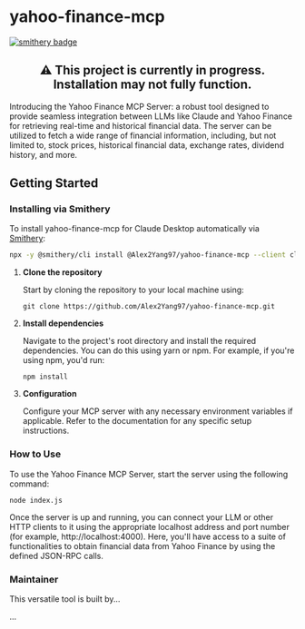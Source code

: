 # yahoo-finance-mcp

[![smithery badge](https://smithery.ai/badge/@Alex2Yang97/yahoo-finance-mcp)](https://smithery.ai/server/@Alex2Yang97/yahoo-finance-mcp)

<h2 align="center">⚠️ This project is currently in progress. Installation may not fully function.</h2>

Introducing the Yahoo Finance MCP Server: a robust tool designed to provide seamless integration between LLMs like Claude and Yahoo Finance for retrieving real-time and historical financial data. The server can be utilized to fetch a wide range of financial information, including, but not limited to, stock prices, historical financial data, exchange rates, dividend history, and more. 
 
## Getting Started

### Installing via Smithery

To install yahoo-finance-mcp for Claude Desktop automatically via [Smithery](https://smithery.ai/server/@Alex2Yang97/yahoo-finance-mcp):

```bash
npx -y @smithery/cli install @Alex2Yang97/yahoo-finance-mcp --client claude
```

1. **Clone the repository**

   Start by cloning the repository to your local machine using:

   ```
   git clone https://github.com/Alex2Yang97/yahoo-finance-mcp.git
   ```

3. **Install dependencies**

   Navigate to the project's root directory and install the required dependencies. You can do this using yarn or npm. For example, if you're using npm, you'd run:

   ```
   npm install
   ```

4. **Configuration**

   Configure your MCP server with any necessary environment variables if applicable. Refer to the documentation for any specific setup instructions.

### How to Use

To use the Yahoo Finance MCP Server, start the server using the following command:

```
node index.js
```

Once the server is up and running, you can connect your LLM or other HTTP clients to it using the appropriate localhost address and port number (for example, http://localhost:4000). Here, you'll have access to a suite of functionalities to obtain financial data from Yahoo Finance by using the defined JSON-RPC calls.

### Maintainer 
This versatile tool is built by...

...
